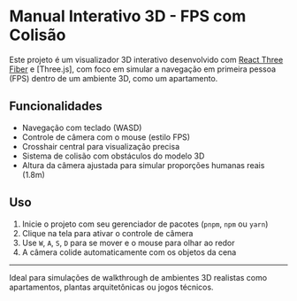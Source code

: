 # Manual Interativo 3D - FPS com Colisão

Este projeto é um visualizador 3D interativo desenvolvido com [React Three Fiber](https://docs.pmnd.rs/react-three-fiber) e [Three.js], com foco em simular a navegação em primeira pessoa (FPS) dentro de um ambiente 3D, como um apartamento.

## Funcionalidades

- Navegação com teclado (WASD)
- Controle de câmera com o mouse (estilo FPS)
- Crosshair central para visualização precisa
- Sistema de colisão com obstáculos do modelo 3D
- Altura da câmera ajustada para simular proporções humanas reais (1.8m)

## Uso

1. Inicie o projeto com seu gerenciador de pacotes (`pnpm`, `npm` ou `yarn`)
2. Clique na tela para ativar o controle de câmera
3. Use `W`, `A`, `S`, `D` para se mover e o mouse para olhar ao redor
4. A câmera colide automaticamente com os objetos da cena

---

Ideal para simulações de walkthrough de ambientes 3D realistas como apartamentos, plantas arquitetônicas ou jogos técnicos.

